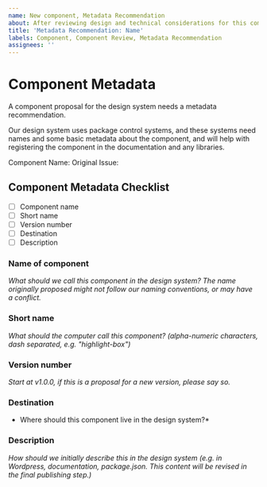 ```yaml
---
name: New component, Metadata Recommendation
about: After reviewing design and technical considerations for this component, decide its name, location. This step should be done before development. Any existing code should be renamed to match whatever is decided at this step, once the naming step is finalized. This step helps with code inconsistencies.
title: 'Metadata Recommendation: Name'
labels: Component, Component Review, Metadata Recommendation
assignees: ''
---
```


# Component Metadata

A component proposal for the design system needs a metadata recommendation.

Our design system uses package control systems, and these systems need names and some basic metadata about the component, and will help with registering the component in the documentation and any libraries.

Component Name: 
Original Issue: 

## Component Metadata Checklist
- [ ] Component name
- [ ] Short name
- [ ] Version number
- [ ] Destination
- [ ] Description

### Name of component
*What should we call this component in the design system? The name originally proposed might not follow our naming conventions, or may have a conflict.*

### Short name
*What should the computer call this component? (alpha-numeric characters, dash separated, e.g. "highlight-box")* 

### Version number
*Start at v1.0.0, if this is a proposal for a new version, please say so.*

### Destination
* Where should this component live in the design system?* 

### Description
*How should we initially describe this in the design system (e.g. in Wordpress, documentation, package.json. This content will be revised in the final publishing step.)*
